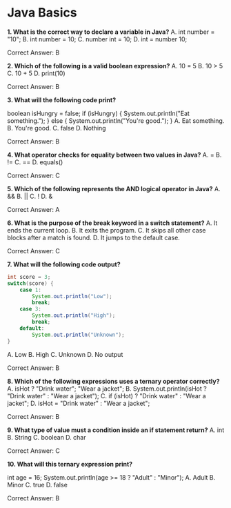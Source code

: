 # Java Basics

**1. What is the correct way to declare a variable in Java?**
A. int number = "10";
B. int number = 10;
C. number int = 10;
D. int = number 10;

Correct Answer: B

**2. Which of the following is a valid boolean expression?**
A. 10 = 5
B. 10 > 5
C. 10 + 5
D. print(10)

Correct Answer: B

**3. What will the following code print?**

boolean isHungry = false;
if (isHungry) {
    System.out.println("Eat something.");
} else {
    System.out.println("You're good.");
}
A. Eat something.
B. You're good.
C. false
D. Nothing

Correct Answer: B

**4. What operator checks for equality between two values in Java?**
A. =
B. !=
C. ==
D. equals()

Correct Answer: C

**5. Which of the following represents the AND logical operator in Java?**
A. &&
B. ||
C. !
D. &

Correct Answer: A

**6. What is the purpose of the break keyword in a switch statement?**
A. It ends the current loop.
B. It exits the program.
C. It skips all other case blocks after a match is found.
D. It jumps to the default case.

Correct Answer: C

**7. What will the following code output?**
```java
int score = 3;
switch(score) {
    case 1:
        System.out.println("Low");
        break;
    case 3:
        System.out.println("High");
        break;
    default:
        System.out.println("Unknown");
}
```
A. Low
B. High
C. Unknown
D. No output

Correct Answer: B

**8. Which of the following expressions uses a ternary operator correctly?**
A. isHot ? "Drink water"; "Wear a jacket";
B. System.out.println(isHot ? "Drink water" : "Wear a jacket");
C. if (isHot) ? "Drink water" : "Wear a jacket";
D. isHot = "Drink water" : "Wear a jacket";

Correct Answer: B

**9. What type of value must a condition inside an if statement return?**
A. int
B. String
C. boolean
D. char

Correct Answer: C

**10. What will this ternary expression print?**

int age = 16;
System.out.println(age >= 18 ? "Adult" : "Minor");
A. Adult
B. Minor
C. true
D. false

Correct Answer: B

